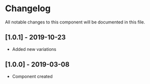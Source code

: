 # Changelog
All notable changes to this component will be documented in this file.

## [1.0.1] - 2019-10-23
- Added new variations

## [1.0.0] - 2019-03-08
- Component created
